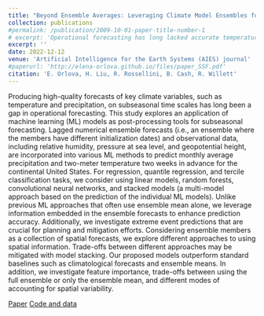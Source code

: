 ```yaml
---
title: "Beyond Ensemble Averages: Leveraging Climate Model Ensembles for Subseasonal Forecasting"
collection: publications
#permalink: /publication/2009-10-01-paper-title-number-1
# excerpt: 'Operational forecasting has long lacked accurate temperature and precipitation predictions on subseasonal time scales - two to two months in advance. These forecasts would have immense value in agriculture, insurance, and economics. Our paper describes an application of machine learning techniques to forecast monthly average precipitation and 2-meter temperature using physics-based predictions and observational data two weeks in advance for the entire continental United States. The proposed models outperform common benchmarks such as historical averages and averages of physics-based predictors. Our fundings suggest that utilizing the full set of physics-based predictions instead of the average enhances the accuracy of the final forecast.'
excerpt: ''
date: 2022-12-12
venue: 'Artificial Intelligence for the Earth Systems (AIES) journal'
#paperurl: 'http://elena-orlova.github.io/files/paper_SSF.pdf'
citation: 'E. Orlova, H. Liu, R. Rossellini, B. Cash, R. Willett'
---
```


Producing high-quality forecasts of key climate variables, such as temperature and precipitation, on subseasonal time scales has long been a gap in operational forecasting. This study explores an application of machine learning (ML) models as post-processing tools for subseasonal forecasting. Lagged numerical ensemble forecasts (i.e., an ensemble where the members have different initialization dates) and observational data, including relative humidity, pressure at sea level, and geopotential height, are incorporated into various ML methods to predict monthly average precipitation and two-meter temperature two weeks in advance for the continental United States. For regression, quantile regression, and tercile classification tasks, we consider using linear models, random forests, convolutional neural networks, and stacked models (a multi-model approach based on the prediction of the individual ML models). Unlike previous ML approaches that often use ensemble mean alone, we leverage information embedded in the ensemble forecasts to enhance prediction accuracy. Additionally, we investigate extreme event predictions that are crucial for planning and mitigation efforts. Considering ensemble members as a collection of spatial forecasts, we explore different approaches to using spatial information. Trade-offs between different approaches may be mitigated with model stacking. Our proposed models outperform standard baselines such as climatological forecasts and ensemble means. In addition, we investigate feature importance, trade-offs between using the full ensemble or only the ensemble mean, and different modes of accounting for spatial variability.


[Paper](https://arxiv.org/abs/2211.15856) [Code and data](https://github.com/elena-orlova/SSF-project)

<!-- Recommended citation: Your Name, You. (2009). "Paper Title Number 1." <i>Journal 1</i>. 1(1). -->